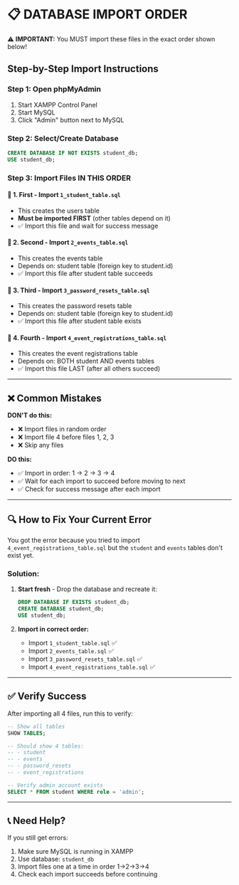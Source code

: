 # 📋 DATABASE IMPORT ORDER

⚠️ **IMPORTANT:** You MUST import these files in the exact order shown below!

## Step-by-Step Import Instructions

### Step 1: Open phpMyAdmin
1. Start XAMPP Control Panel
2. Start MySQL
3. Click "Admin" button next to MySQL

### Step 2: Select/Create Database
```sql
CREATE DATABASE IF NOT EXISTS student_db;
USE student_db;
```

### Step 3: Import Files IN THIS ORDER

#### 📄 1. First - Import `1_student_table.sql`
- This creates the users table
- **Must be imported FIRST** (other tables depend on it)
- ✅ Import this file and wait for success message

#### 📄 2. Second - Import `2_events_table.sql`  
- This creates the events table
- Depends on: student table (foreign key to student.id)
- ✅ Import this file after student table succeeds

#### 📄 3. Third - Import `3_password_resets_table.sql`
- This creates the password resets table
- Depends on: student table (foreign key to student.id)
- ✅ Import this file after student table exists

#### 📄 4. Fourth - Import `4_event_registrations_table.sql`
- This creates the event registrations table
- Depends on: BOTH student AND events tables
- ✅ Import this file LAST (after all others succeed)

---

## ❌ Common Mistakes

**DON'T do this:**
- ❌ Import files in random order
- ❌ Import file 4 before files 1, 2, 3
- ❌ Skip any files

**DO this:**
- ✅ Import in order: 1 → 2 → 3 → 4
- ✅ Wait for each import to succeed before moving to next
- ✅ Check for success message after each import

---

## 🔍 How to Fix Your Current Error

You got the error because you tried to import `4_event_registrations_table.sql` but the `student` and `events` tables don't exist yet.

### Solution:
1. **Start fresh** - Drop the database and recreate it:
   ```sql
   DROP DATABASE IF EXISTS student_db;
   CREATE DATABASE student_db;
   USE student_db;
   ```

2. **Import in correct order:**
   - Import `1_student_table.sql` ✅
   - Import `2_events_table.sql` ✅
   - Import `3_password_resets_table.sql` ✅
   - Import `4_event_registrations_table.sql` ✅

---

## ✅ Verify Success

After importing all 4 files, run this to verify:

```sql
-- Show all tables
SHOW TABLES;

-- Should show 4 tables:
-- - student
-- - events  
-- - password_resets
-- - event_registrations

-- Verify admin account exists
SELECT * FROM student WHERE role = 'admin';
```

---

## 📞 Need Help?

If you still get errors:
1. Make sure MySQL is running in XAMPP
2. Use database: `student_db`
3. Import files one at a time in order 1→2→3→4
4. Check each import succeeds before continuing
